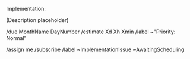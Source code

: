Implementation:

(Description placeholder)

/due MonthName DayNumber
/estimate Xd Xh Xmin
/label ~"Priority: Normal"

/assign me
/subscribe
/label ~ImplementationIssue ~AwaitingScheduling
